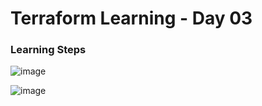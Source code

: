 # Terraform Learning - Day 03


### Learning Steps

![image](https://user-images.githubusercontent.com/84455469/130738953-21e150f3-f6e0-4842-9e6b-caf8f4eee0e8.png)

![image](https://user-images.githubusercontent.com/84455469/130739187-5c469822-abc4-49e8-a714-ea1a0d5f1d3d.png)

